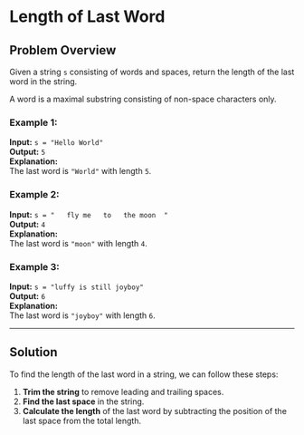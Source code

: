 # Length of Last Word

## Problem Overview
Given a string `s` consisting of words and spaces, return the length of the last word in the string.

A word is a maximal substring consisting of non-space characters only.

### Example 1:
**Input:** `s = "Hello World"`  
**Output:** `5`  
**Explanation:**  
The last word is `"World"` with length `5`.

### Example 2:
**Input:** `s = "   fly me   to   the moon  "`  
**Output:** `4`  
**Explanation:**  
The last word is `"moon"` with length `4`.

### Example 3:
**Input:** `s = "luffy is still joyboy"`  
**Output:** `6`  
**Explanation:**  
The last word is `"joyboy"` with length `6`.

---

## Solution
To find the length of the last word in a string, we can follow these steps:

1. **Trim the string** to remove leading and trailing spaces.
2. **Find the last space** in the string.
3. **Calculate the length** of the last word by subtracting the position of the last space from the total length.